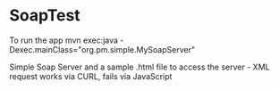 SoapTest
========
To run the app mvn exec:java -Dexec.mainClass="org.pm.simple.MySoapServer"

Simple Soap Server and a sample .html file to access the server - XML request works via CURL, fails via JavaScript
